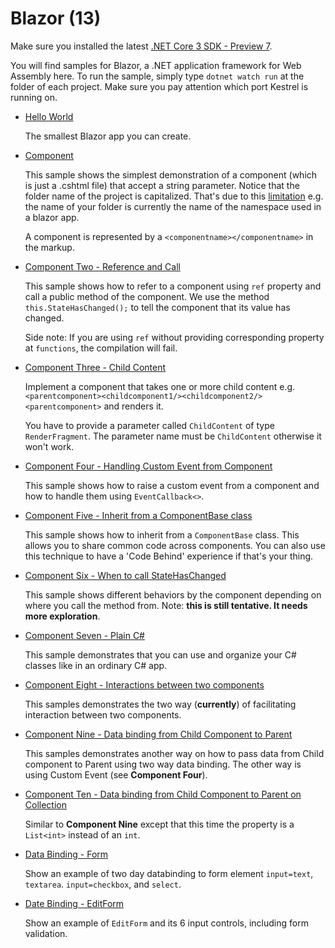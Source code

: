 # Blazor (13)

Make sure you installed the latest [.NET Core 3 SDK - Preview 7](https://dotnet.microsoft.com/download/dotnet-core/3.0).

You will find samples for Blazor, a .NET application framework for Web Assembly here. To run the sample, simply type `dotnet watch run` at the folder of each project. Make sure you pay attention which port Kestrel is running on.

  * [Hello World](/projects/blazor/hello-world)

    The smallest Blazor app you can create.

  * [Component](/projects/blazor/Component)

    This sample shows the simplest demonstration of a component (which is just a .cshtml file) that accept a string parameter. Notice that the folder name of the project is capitalized. That's due to this [limitation](https://github.com/aspnet/Blazor/issues/854)  e.g. the name of your folder is currently the name of the namespace used in a blazor app.

    A component is represented by a `<componentname></componentname>` in the markup. 

  * [Component Two - Reference and Call](/projects/blazor/ComponentTwo)
  
    This sample shows how to refer to a component using `ref` property and call a public method of the component. We use the method `this.StateHasChanged();` to tell the component that its value has changed.

    Side note: If you are using `ref` without providing corresponding property at `functions`, the compilation will fail.
    
  * [Component Three - Child Content](/projects/blazor/ComponentThree)

    Implement a component that takes one or more child content e.g. `<parentcomponent><childcomponent1/><childcomponent2/><parentcomponent>` and renders it. 

    You have to provide a parameter called `ChildContent` of type `RenderFragment`. The parameter name must be `ChildContent` otherwise it won't work.

  * [Component Four - Handling Custom Event from Component](/projects/blazor/ComponentFour)

    This sample shows how to raise a custom event from a component and how to handle them using `EventCallback<>`.
   
  * [Component Five - Inherit from a ComponentBase class](/projects/blazor/ComponentFive)

    This sample shows how to inherit from a `ComponentBase` class. This allows you to share common code across components. You can also use this technique to have a 'Code Behind' experience if that's your thing.

  * [Component Six - When to call StateHasChanged](/projects/blazor/ComponentSix)

    This sample shows different behaviors by the component depending on where you call the method from. Note: __this is still tentative. It needs more exploration__. 

  * [Component Seven - Plain C#](/projects/blazor/ComponentSeven)

    This sample demonstrates that you can use and organize your C# classes like in an ordinary C# app.

  * [Component Eight - Interactions between two components](/projects/blazor/ComponentEight)

    This samples demonstrates the two way (__currently__) of facilitating interaction between two components.

  * [Component Nine - Data binding from Child Component to Parent](/projects/blazor/ComponentNine)

    This samples demonstrates another way on how to pass data from Child component to Parent using two way data binding. The other way is using Custom Event (see __Component Four__).

  * [Component Ten - Data binding from Child Component to Parent on Collection](/projects/blazor/ComponentTen)

    Similar to __Component Nine__ except that this time the property is a `List<int>` instead of an `int`.

  * [Data Binding - Form](/projects/blazor/DataBinding)

    Show an example of two day databinding to form element `input=text`, `textarea`. `input=checkbox`, and `select`.

  * [Date Binding - EditForm](/projects/blazor/DataBindingTwo)

    Show an example of `EditForm` and its 6 input controls, including form validation.
